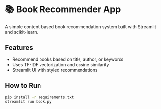 # 📚 Book Recommender App

A simple content-based book recommendation system built with Streamlit and scikit-learn.

## Features
- Recommend books based on title, author, or keywords
- Uses TF-IDF vectorization and cosine similarity
- Streamlit UI with styled recommendations

## How to Run
```bash
pip install -r requirements.txt
streamlit run book.py
